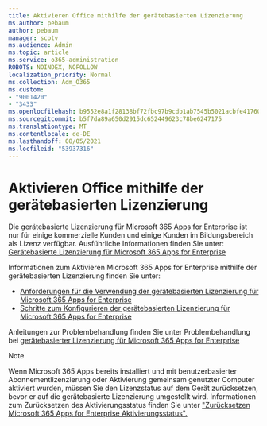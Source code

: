 ```yaml
---
title: Aktivieren Office mithilfe der gerätebasierten Lizenzierung
ms.author: pebaum
author: pebaum
manager: scotv
ms.audience: Admin
ms.topic: article
ms.service: o365-administration
ROBOTS: NOINDEX, NOFOLLOW
localization_priority: Normal
ms.collection: Adm_O365
ms.custom:
- "9001420"
- "3433"
ms.openlocfilehash: b9552e8a1f28138bf72fbc97b9cdb1ab7545b5021acbfe417602d49d351de4c2
ms.sourcegitcommit: b5f7da89a650d2915dc652449623c78be6247175
ms.translationtype: MT
ms.contentlocale: de-DE
ms.lasthandoff: 08/05/2021
ms.locfileid: "53937316"
---
```

# <a name="activating-office-using-device-based-licensing"></a>Aktivieren Office mithilfe der gerätebasierten Lizenzierung

Die gerätebasierte Lizenzierung für Microsoft 365 Apps for Enterprise ist nur für einige kommerzielle Kunden und einige Kunden im Bildungsbereich als Lizenz verfügbar. Ausführliche Informationen finden Sie unter: [Gerätebasierte Lizenzierung für Microsoft 365 Apps for Enterprise](https://docs.microsoft.com/deployoffice/device-based-licensing)

Informationen zum Aktivieren Microsoft 365 Apps for Enterprise mithilfe der gerätebasierten Lizenzierung finden Sie unter:

- [Anforderungen für die Verwendung der gerätebasierten Lizenzierung für Microsoft 365 Apps for Enterprise](https://docs.microsoft.com/deployoffice/device-based-licensing#requirements-for-using-device-based-licensing-for-microsoft-365-apps-for-enterprise)
- [Schritte zum Konfigurieren der gerätebasierten Lizenzierung für Microsoft 365 Apps for Enterprise](https://docs.microsoft.com/deployoffice/device-based-licensing#steps-to-configure-device-based-licensing-for-microsoft-365-apps-for-enterprise)

Anleitungen zur Problembehandlung finden Sie unter Problembehandlung bei [gerätebasierter Lizenzierung für Microsoft 365 Apps for Enterprise](https://docs.microsoft.com/deployoffice/device-based-licensing#troubleshoot-device-based-licensing-for-microsoft-365-apps-for-enterprise)

> [!NOTE]
> Wenn Microsoft 365 Apps bereits installiert und mit benutzerbasierter Abonnementlizenzierung oder Aktivierung gemeinsam genutzter Computer aktiviert wurden, müssen Sie den Lizenzstatus auf dem Gerät zurücksetzen, bevor er auf die gerätebasierte Lizenzierung umgestellt wird. Informationen zum Zurücksetzen des Aktivierungsstatus finden Sie unter ["Zurücksetzen Microsoft 365 Apps for Enterprise Aktivierungsstatus".](https://docs.microsoft.com/office/troubleshoot/activation/reset-office-365-proplus-activation-state)

